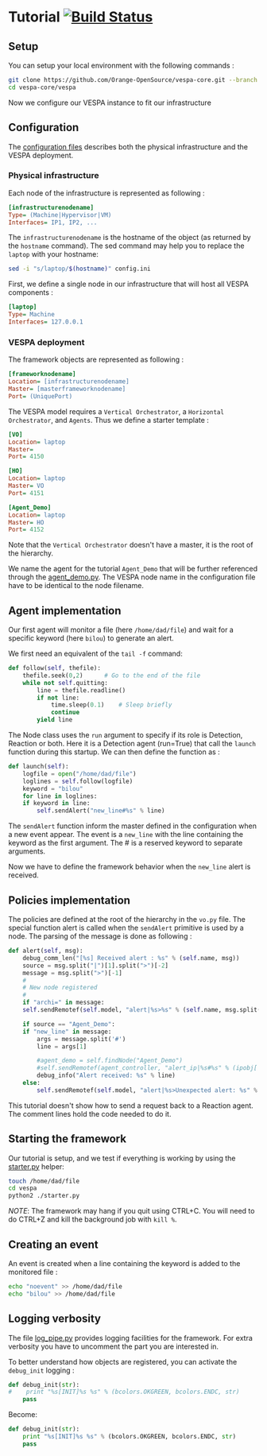 # Tutorial [![Build Status](https://travis-ci.org/Orange-OpenSource/vespa-core.svg?branch=tutorial)](https://travis-ci.org/Orange-OpenSource/vespa-core)

## Setup

You can setup your local environment with the following commands :

```bash
git clone https://github.com/Orange-OpenSource/vespa-core.git --branch tutorial
cd vespa-core/vespa
```

Now we configure our VESPA instance to fit our infrastructure

## Configuration

The [configuration files](vespa/config.ini) describes both the physical infrastructure and the VESPA deployment.

### Physical infrastructure

Each node of the infrastructure is represented as following :

```ini
[infrastructurenodename]
Type= (Machine|Hypervisor|VM)
Interfaces= IP1, IP2, ...
```

The ``infrastructurenodename`` is the hostname of the object (as returned by the ``hostname`` command). The sed command may help you to replace the ``laptop`` with your hostname:

```bash
sed -i "s/laptop/$(hostname)" config.ini
```

First, we define a single node in our infrastructure that will host all VESPA components :

```ini
[laptop]
Type= Machine
Interfaces= 127.0.0.1
```

### VESPA deployment

The framework objects are represented as following :

```ini
[frameworknodename]
Location= [infrastructurenodename]
Master= [masterframeworknodename]
Port= (UniquePort)
```

The VESPA model requires a `Vertical Orchestrator`, a `Horizontal Orchestrator`, and `Agents`. Thus we define a starter template :

```ini
[VO]
Location= laptop
Master=
Port= 4150

[HO]
Location= laptop
Master= VO
Port= 4151

[Agent_Demo]
Location= laptop
Master= HO
Port= 4152
```

Note that the `Vertical Orchestrator` doesn't have a master, it is the root of the hierarchy.

We name the agent for the tutorial `Agent_Demo` that will be further referenced through the [agent_demo.py](vespa/agent_demo.py). The VESPA node name in the configuration file have to be identical to the node filename.

## Agent implementation

Our first agent will monitor a file (here ``/home/dad/file``) and wait for a specific keyword (here ``bilou``) to generate an alert.

We first need an equivalent of the ``tail -f`` command:

```python
def follow(self, thefile):
    thefile.seek(0,2)      # Go to the end of the file
    while not self.quitting:
        line = thefile.readline()
        if not line:
            time.sleep(0.1)    # Sleep briefly
            continue
        yield line
```

The Node class uses the ``run`` argument to specify if its role is Detection, Reaction or both. Here it is a Detection agent (run=True) that call the ``launch`` function during this startup. We can then define the function as :

```python
def launch(self):
    logfile = open("/home/dad/file")
    loglines = self.follow(logfile)
    keyword = "bilou"
    for line in loglines:
	if keyword in line:
	    self.sendAlert("new_line#%s" % line)
```

The ``sendAlert`` function inform the master defined in the configuration when a new event appear. The event is a ``new_line`` with the line containing the keyword as the first argument. The # is a reserved keyword to separate arguments.

Now we have to define the framework behavior when the ``new_line`` alert is received.

## Policies implementation

The policies are defined at the root of the hierarchy in the ``vo.py`` file. The special function alert is called when the ``sendAlert`` primitive is used by a node. The parsing of the message is done as following :

```python
def alert(self, msg):
    debug_comm_len("[%s] Received alert : %s" % (self.name, msg))
    source = msg.split("|")[1].split(">")[-2]
    message = msg.split(">")[-1]
    #
    # New node registered
    #
    if "archi=" in message:
	self.sendRemotef(self.model, "alert|%s>%s" % (self.name, msg.split("|")[1]))

    if source == "Agent_Demo":
    if "new_line" in message:
        args = message.split('#')
        line = args[1]

        #agent_demo = self.findNode("Agent_Demo")
        #self.sendRemotef(agent_controller, "alert_ip|%s#%s" % (ipobj['value'], mac))
        debug_info("Alert received: %s" % line)
    else:
        self.sendRemotef(self.model, "alert|%s>Unexpected alert: %s" % (self.name, message))
```

This tutorial doesn't show how to send a request back to a Reaction agent. The comment lines hold the code needed to do it.

## Starting the framework

Our tutorial is setup, and we test if everything is working by using the [starter.py](vespa/starter.py) helper:

```bash
touch /home/dad/file
cd vespa
python2 ./starter.py
```

_NOTE_: The framework may hang if you quit using CTRL+C. You will need to do CTRL+Z and kill the background job with ``kill %``.

## Creating an event

An event is created when a line containing the keyword is added to the monitored file :

```bash
echo "noevent" >> /home/dad/file
echo "bilou" >> /home/dad/file
```

## Logging verbosity

The file [log_pipe.py](vespa/log_pipe.py) provides logging facilities for the framework. For extra verbosity you have to uncomment the part you are interested in.

To better understand how objects are registered, you can activate the `debug_init` logging :

```python
def debug_init(str):
#    print "%s[INIT]%s %s" % (bcolors.OKGREEN, bcolors.ENDC, str)
    pass
```

Become:

```python
def debug_init(str):
    print "%s[INIT]%s %s" % (bcolors.OKGREEN, bcolors.ENDC, str)
    pass
```
